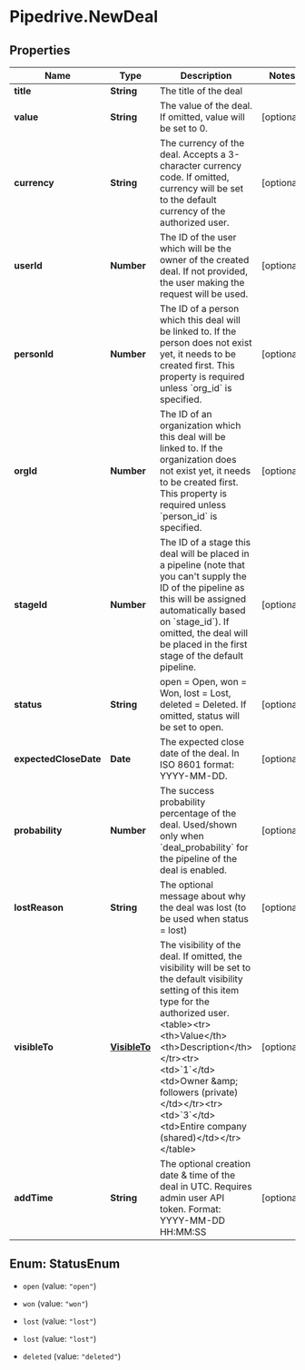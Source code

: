 # Pipedrive.NewDeal

## Properties

Name | Type | Description | Notes
------------ | ------------- | ------------- | -------------
**title** | **String** | The title of the deal | 
**value** | **String** | The value of the deal. If omitted, value will be set to 0. | [optional] 
**currency** | **String** | The currency of the deal. Accepts a 3-character currency code. If omitted, currency will be set to the default currency of the authorized user. | [optional] 
**userId** | **Number** | The ID of the user which will be the owner of the created deal. If not provided, the user making the request will be used. | [optional] 
**personId** | **Number** | The ID of a person which this deal will be linked to. If the person does not exist yet, it needs to be created first. This property is required unless &#x60;org_id&#x60; is specified. | [optional] 
**orgId** | **Number** | The ID of an organization which this deal will be linked to. If the organization does not exist yet, it needs to be created first. This property is required unless &#x60;person_id&#x60; is specified. | [optional] 
**stageId** | **Number** | The ID of a stage this deal will be placed in a pipeline (note that you can&#39;t supply the ID of the pipeline as this will be assigned automatically based on &#x60;stage_id&#x60;). If omitted, the deal will be placed in the first stage of the default pipeline. | [optional] 
**status** | **String** | open &#x3D; Open, won &#x3D; Won, lost &#x3D; Lost, deleted &#x3D; Deleted. If omitted, status will be set to open. | [optional] 
**expectedCloseDate** | **Date** | The expected close date of the deal. In ISO 8601 format: YYYY-MM-DD. | [optional] 
**probability** | **Number** | The success probability percentage of the deal. Used/shown only when &#x60;deal_probability&#x60; for the pipeline of the deal is enabled. | [optional] 
**lostReason** | **String** | The optional message about why the deal was lost (to be used when status &#x3D; lost) | [optional] 
**visibleTo** | [**VisibleTo**](VisibleTo.md) | The visibility of the deal. If omitted, the visibility will be set to the default visibility setting of this item type for the authorized user.&lt;table&gt;&lt;tr&gt;&lt;th&gt;Value&lt;/th&gt;&lt;th&gt;Description&lt;/th&gt;&lt;/tr&gt;&lt;tr&gt;&lt;td&gt;&#x60;1&#x60;&lt;/td&gt;&lt;td&gt;Owner &amp;amp; followers (private)&lt;/td&gt;&lt;/tr&gt;&lt;tr&gt;&lt;td&gt;&#x60;3&#x60;&lt;/td&gt;&lt;td&gt;Entire company (shared)&lt;/td&gt;&lt;/tr&gt;&lt;/table&gt; | [optional] 
**addTime** | **String** | The optional creation date &amp; time of the deal in UTC. Requires admin user API token. Format: YYYY-MM-DD HH:MM:SS | [optional] 



## Enum: StatusEnum


* `open` (value: `"open"`)

* `won` (value: `"won"`)

* `lost` (value: `"lost"`)

* `lost` (value: `"lost"`)

* `deleted` (value: `"deleted"`)





